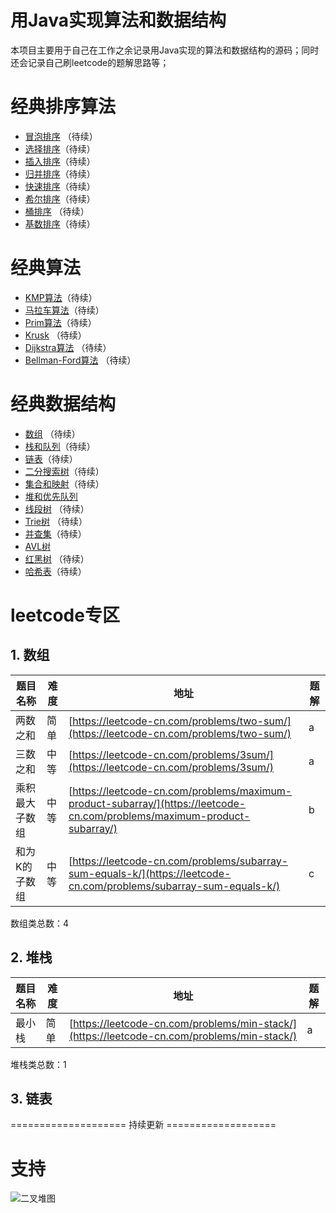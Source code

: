 # 用Java实现算法和数据结构

本项目主要用于自己在工作之余记录用Java实现的算法和数据结构的源码；同时还会记录自己刷leetcode的题解思路等；

# 经典排序算法

- [冒泡排序]() （待续） 
- [选择排序]()（待续）
- [插入排序]()（待续）
- [归并排序]()（待续）
- [快速排序]()（待续）
- [希尔排序]()（待续）
- [桶排序]() （待续）
- [基数排序]()（待续）

# 经典算法

- [KMP算法]()（待续） 
- [马拉车算法]()（待续）
- [Prim算法]()（待续）      
- [Krusk]() （待续）
- [Dijkstra算法]() （待续）
- [Bellman-Ford算法]() （待续）
            
# 经典数据结构    
            
- [数组]()   （待续） 
- [栈和队列]()（待续）
- [链表]()（待续）
- [二分搜索树]()（待续）
- [集合和映射]()（待续）
- [堆和优先队列](https://github.com/coderbruis/AlgorithmsInJava/blob/master/notes/datastructures/%E5%A0%86%E5%92%8C%E4%BC%98%E5%85%88%E9%98%9F%E5%88%97.md)
- [线段树]() （待续）
- [Trie树]() （待续）
- [并查集]()（待续）
- [AVL树](https://github.com/coderbruis/AlgorithmsInJava/blob/master/notes/datastructures/AVL%E6%A0%91.md)
- [红黑树]() （待续）
- [哈希表]()（待续）

# leetcode专区

## 1. 数组

题目名称 | 难度 | 地址 | 题解 
---|---|---|---
两数之和 | 简单 | [https://leetcode-cn.com/problems/two-sum/](https://leetcode-cn.com/problems/two-sum/) | a 
三数之和 | 中等 | [https://leetcode-cn.com/problems/3sum/](https://leetcode-cn.com/problems/3sum/) | a
乘积最大子数组 | 中等 | [https://leetcode-cn.com/problems/maximum-product-subarray/](https://leetcode-cn.com/problems/maximum-product-subarray/) | b
和为K的子数组 | 中等 | [https://leetcode-cn.com/problems/subarray-sum-equals-k/](https://leetcode-cn.com/problems/subarray-sum-equals-k/) | c

数组类总数：4

## 2. 堆栈

题目名称 | 难度 | 地址 | 题解
---|---|---|---
最小栈 | 简单 | [https://leetcode-cn.com/problems/min-stack/](https://leetcode-cn.com/problems/min-stack/) | a 

堆栈类总数：1

## 3. 链表

==================== 持续更新 ===================

# 支持

![二叉堆图](https://github.com/coderbruis/AlgorithmsInJava/blob/master/notes/pictures/zan.jpg)
